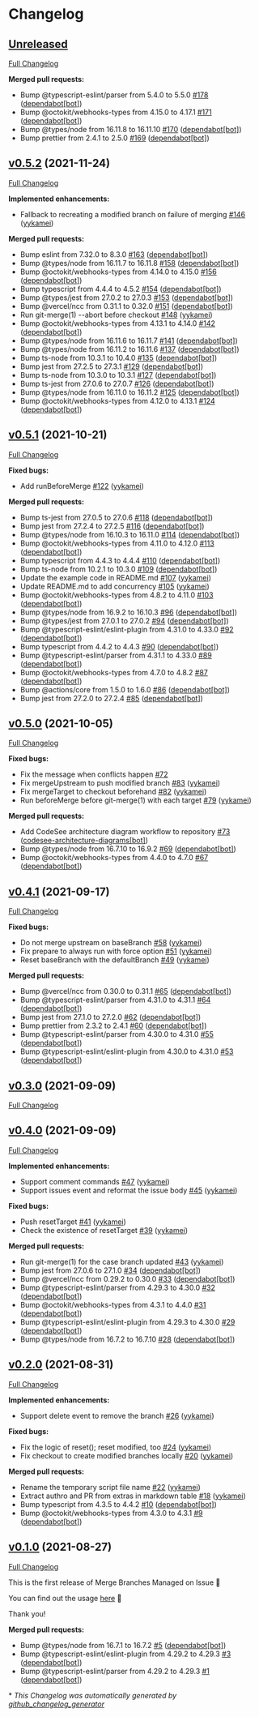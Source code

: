 # Changelog

## [Unreleased](https://github.com/yykamei/merge-branches-managed-on-issue/tree/HEAD)

[Full Changelog](https://github.com/yykamei/merge-branches-managed-on-issue/compare/v0.5.2...HEAD)

**Merged pull requests:**

- Bump @typescript-eslint/parser from 5.4.0 to 5.5.0 [\#178](https://github.com/yykamei/merge-branches-managed-on-issue/pull/178) ([dependabot[bot]](https://github.com/apps/dependabot))
- Bump @octokit/webhooks-types from 4.15.0 to 4.17.1 [\#171](https://github.com/yykamei/merge-branches-managed-on-issue/pull/171) ([dependabot[bot]](https://github.com/apps/dependabot))
- Bump @types/node from 16.11.8 to 16.11.10 [\#170](https://github.com/yykamei/merge-branches-managed-on-issue/pull/170) ([dependabot[bot]](https://github.com/apps/dependabot))
- Bump prettier from 2.4.1 to 2.5.0 [\#169](https://github.com/yykamei/merge-branches-managed-on-issue/pull/169) ([dependabot[bot]](https://github.com/apps/dependabot))

## [v0.5.2](https://github.com/yykamei/merge-branches-managed-on-issue/tree/v0.5.2) (2021-11-24)

[Full Changelog](https://github.com/yykamei/merge-branches-managed-on-issue/compare/v0.5.1...v0.5.2)

**Implemented enhancements:**

- Fallback to recreating a modified branch on failure of merging [\#146](https://github.com/yykamei/merge-branches-managed-on-issue/pull/146) ([yykamei](https://github.com/yykamei))

**Merged pull requests:**

- Bump eslint from 7.32.0 to 8.3.0 [\#163](https://github.com/yykamei/merge-branches-managed-on-issue/pull/163) ([dependabot[bot]](https://github.com/apps/dependabot))
- Bump @types/node from 16.11.7 to 16.11.8 [\#158](https://github.com/yykamei/merge-branches-managed-on-issue/pull/158) ([dependabot[bot]](https://github.com/apps/dependabot))
- Bump @octokit/webhooks-types from 4.14.0 to 4.15.0 [\#156](https://github.com/yykamei/merge-branches-managed-on-issue/pull/156) ([dependabot[bot]](https://github.com/apps/dependabot))
- Bump typescript from 4.4.4 to 4.5.2 [\#154](https://github.com/yykamei/merge-branches-managed-on-issue/pull/154) ([dependabot[bot]](https://github.com/apps/dependabot))
- Bump @types/jest from 27.0.2 to 27.0.3 [\#153](https://github.com/yykamei/merge-branches-managed-on-issue/pull/153) ([dependabot[bot]](https://github.com/apps/dependabot))
- Bump @vercel/ncc from 0.31.1 to 0.32.0 [\#151](https://github.com/yykamei/merge-branches-managed-on-issue/pull/151) ([dependabot[bot]](https://github.com/apps/dependabot))
- Run git-merge\(1\) --abort before checkout [\#148](https://github.com/yykamei/merge-branches-managed-on-issue/pull/148) ([yykamei](https://github.com/yykamei))
- Bump @octokit/webhooks-types from 4.13.1 to 4.14.0 [\#142](https://github.com/yykamei/merge-branches-managed-on-issue/pull/142) ([dependabot[bot]](https://github.com/apps/dependabot))
- Bump @types/node from 16.11.6 to 16.11.7 [\#141](https://github.com/yykamei/merge-branches-managed-on-issue/pull/141) ([dependabot[bot]](https://github.com/apps/dependabot))
- Bump @types/node from 16.11.2 to 16.11.6 [\#137](https://github.com/yykamei/merge-branches-managed-on-issue/pull/137) ([dependabot[bot]](https://github.com/apps/dependabot))
- Bump ts-node from 10.3.1 to 10.4.0 [\#135](https://github.com/yykamei/merge-branches-managed-on-issue/pull/135) ([dependabot[bot]](https://github.com/apps/dependabot))
- Bump jest from 27.2.5 to 27.3.1 [\#129](https://github.com/yykamei/merge-branches-managed-on-issue/pull/129) ([dependabot[bot]](https://github.com/apps/dependabot))
- Bump ts-node from 10.3.0 to 10.3.1 [\#127](https://github.com/yykamei/merge-branches-managed-on-issue/pull/127) ([dependabot[bot]](https://github.com/apps/dependabot))
- Bump ts-jest from 27.0.6 to 27.0.7 [\#126](https://github.com/yykamei/merge-branches-managed-on-issue/pull/126) ([dependabot[bot]](https://github.com/apps/dependabot))
- Bump @types/node from 16.11.0 to 16.11.2 [\#125](https://github.com/yykamei/merge-branches-managed-on-issue/pull/125) ([dependabot[bot]](https://github.com/apps/dependabot))
- Bump @octokit/webhooks-types from 4.12.0 to 4.13.1 [\#124](https://github.com/yykamei/merge-branches-managed-on-issue/pull/124) ([dependabot[bot]](https://github.com/apps/dependabot))

## [v0.5.1](https://github.com/yykamei/merge-branches-managed-on-issue/tree/v0.5.1) (2021-10-21)

[Full Changelog](https://github.com/yykamei/merge-branches-managed-on-issue/compare/v0.5.0...v0.5.1)

**Fixed bugs:**

- Add runBeforeMerge [\#122](https://github.com/yykamei/merge-branches-managed-on-issue/pull/122) ([yykamei](https://github.com/yykamei))

**Merged pull requests:**

- Bump ts-jest from 27.0.5 to 27.0.6 [\#118](https://github.com/yykamei/merge-branches-managed-on-issue/pull/118) ([dependabot[bot]](https://github.com/apps/dependabot))
- Bump jest from 27.2.4 to 27.2.5 [\#116](https://github.com/yykamei/merge-branches-managed-on-issue/pull/116) ([dependabot[bot]](https://github.com/apps/dependabot))
- Bump @types/node from 16.10.3 to 16.11.0 [\#114](https://github.com/yykamei/merge-branches-managed-on-issue/pull/114) ([dependabot[bot]](https://github.com/apps/dependabot))
- Bump @octokit/webhooks-types from 4.11.0 to 4.12.0 [\#113](https://github.com/yykamei/merge-branches-managed-on-issue/pull/113) ([dependabot[bot]](https://github.com/apps/dependabot))
- Bump typescript from 4.4.3 to 4.4.4 [\#110](https://github.com/yykamei/merge-branches-managed-on-issue/pull/110) ([dependabot[bot]](https://github.com/apps/dependabot))
- Bump ts-node from 10.2.1 to 10.3.0 [\#109](https://github.com/yykamei/merge-branches-managed-on-issue/pull/109) ([dependabot[bot]](https://github.com/apps/dependabot))
- Update the example code in README.md [\#107](https://github.com/yykamei/merge-branches-managed-on-issue/pull/107) ([yykamei](https://github.com/yykamei))
- Update README.md to add concurrency [\#105](https://github.com/yykamei/merge-branches-managed-on-issue/pull/105) ([yykamei](https://github.com/yykamei))
- Bump @octokit/webhooks-types from 4.8.2 to 4.11.0 [\#103](https://github.com/yykamei/merge-branches-managed-on-issue/pull/103) ([dependabot[bot]](https://github.com/apps/dependabot))
- Bump @types/node from 16.9.2 to 16.10.3 [\#96](https://github.com/yykamei/merge-branches-managed-on-issue/pull/96) ([dependabot[bot]](https://github.com/apps/dependabot))
- Bump @types/jest from 27.0.1 to 27.0.2 [\#94](https://github.com/yykamei/merge-branches-managed-on-issue/pull/94) ([dependabot[bot]](https://github.com/apps/dependabot))
- Bump @typescript-eslint/eslint-plugin from 4.31.0 to 4.33.0 [\#92](https://github.com/yykamei/merge-branches-managed-on-issue/pull/92) ([dependabot[bot]](https://github.com/apps/dependabot))
- Bump typescript from 4.4.2 to 4.4.3 [\#90](https://github.com/yykamei/merge-branches-managed-on-issue/pull/90) ([dependabot[bot]](https://github.com/apps/dependabot))
- Bump @typescript-eslint/parser from 4.31.1 to 4.33.0 [\#89](https://github.com/yykamei/merge-branches-managed-on-issue/pull/89) ([dependabot[bot]](https://github.com/apps/dependabot))
- Bump @octokit/webhooks-types from 4.7.0 to 4.8.2 [\#87](https://github.com/yykamei/merge-branches-managed-on-issue/pull/87) ([dependabot[bot]](https://github.com/apps/dependabot))
- Bump @actions/core from 1.5.0 to 1.6.0 [\#86](https://github.com/yykamei/merge-branches-managed-on-issue/pull/86) ([dependabot[bot]](https://github.com/apps/dependabot))
- Bump jest from 27.2.0 to 27.2.4 [\#85](https://github.com/yykamei/merge-branches-managed-on-issue/pull/85) ([dependabot[bot]](https://github.com/apps/dependabot))

## [v0.5.0](https://github.com/yykamei/merge-branches-managed-on-issue/tree/v0.5.0) (2021-10-05)

[Full Changelog](https://github.com/yykamei/merge-branches-managed-on-issue/compare/v0.4.1...v0.5.0)

**Fixed bugs:**

- Fix the message when conflicts happen [\#72](https://github.com/yykamei/merge-branches-managed-on-issue/issues/72)
- Fix mergeUpstream to push modified branch [\#83](https://github.com/yykamei/merge-branches-managed-on-issue/pull/83) ([yykamei](https://github.com/yykamei))
- Fix mergeTarget to checkout beforehand [\#82](https://github.com/yykamei/merge-branches-managed-on-issue/pull/82) ([yykamei](https://github.com/yykamei))
- Run beforeMerge before git-merge\(1\) with each target [\#79](https://github.com/yykamei/merge-branches-managed-on-issue/pull/79) ([yykamei](https://github.com/yykamei))

**Merged pull requests:**

- Add CodeSee architecture diagram workflow to repository [\#73](https://github.com/yykamei/merge-branches-managed-on-issue/pull/73) ([codesee-architecture-diagrams[bot]](https://github.com/apps/codesee-architecture-diagrams))
- Bump @types/node from 16.7.10 to 16.9.2 [\#69](https://github.com/yykamei/merge-branches-managed-on-issue/pull/69) ([dependabot[bot]](https://github.com/apps/dependabot))
- Bump @octokit/webhooks-types from 4.4.0 to 4.7.0 [\#67](https://github.com/yykamei/merge-branches-managed-on-issue/pull/67) ([dependabot[bot]](https://github.com/apps/dependabot))

## [v0.4.1](https://github.com/yykamei/merge-branches-managed-on-issue/tree/v0.4.1) (2021-09-17)

[Full Changelog](https://github.com/yykamei/merge-branches-managed-on-issue/compare/v0.3.0...v0.4.1)

**Fixed bugs:**

- Do not merge upstream on baseBranch [\#58](https://github.com/yykamei/merge-branches-managed-on-issue/pull/58) ([yykamei](https://github.com/yykamei))
- Fix prepare to always run with force option [\#51](https://github.com/yykamei/merge-branches-managed-on-issue/pull/51) ([yykamei](https://github.com/yykamei))
- Reset baseBranch with the defaultBranch [\#49](https://github.com/yykamei/merge-branches-managed-on-issue/pull/49) ([yykamei](https://github.com/yykamei))

**Merged pull requests:**

- Bump @vercel/ncc from 0.30.0 to 0.31.1 [\#65](https://github.com/yykamei/merge-branches-managed-on-issue/pull/65) ([dependabot[bot]](https://github.com/apps/dependabot))
- Bump @typescript-eslint/parser from 4.31.0 to 4.31.1 [\#64](https://github.com/yykamei/merge-branches-managed-on-issue/pull/64) ([dependabot[bot]](https://github.com/apps/dependabot))
- Bump jest from 27.1.0 to 27.2.0 [\#62](https://github.com/yykamei/merge-branches-managed-on-issue/pull/62) ([dependabot[bot]](https://github.com/apps/dependabot))
- Bump prettier from 2.3.2 to 2.4.1 [\#60](https://github.com/yykamei/merge-branches-managed-on-issue/pull/60) ([dependabot[bot]](https://github.com/apps/dependabot))
- Bump @typescript-eslint/parser from 4.30.0 to 4.31.0 [\#55](https://github.com/yykamei/merge-branches-managed-on-issue/pull/55) ([dependabot[bot]](https://github.com/apps/dependabot))
- Bump @typescript-eslint/eslint-plugin from 4.30.0 to 4.31.0 [\#53](https://github.com/yykamei/merge-branches-managed-on-issue/pull/53) ([dependabot[bot]](https://github.com/apps/dependabot))

## [v0.3.0](https://github.com/yykamei/merge-branches-managed-on-issue/tree/v0.3.0) (2021-09-09)

[Full Changelog](https://github.com/yykamei/merge-branches-managed-on-issue/compare/v0.4.0...v0.3.0)

## [v0.4.0](https://github.com/yykamei/merge-branches-managed-on-issue/tree/v0.4.0) (2021-09-09)

[Full Changelog](https://github.com/yykamei/merge-branches-managed-on-issue/compare/v0.2.0...v0.4.0)

**Implemented enhancements:**

- Support comment commands [\#47](https://github.com/yykamei/merge-branches-managed-on-issue/pull/47) ([yykamei](https://github.com/yykamei))
- Support issues event and reformat the issue body [\#45](https://github.com/yykamei/merge-branches-managed-on-issue/pull/45) ([yykamei](https://github.com/yykamei))

**Fixed bugs:**

- Push resetTarget [\#41](https://github.com/yykamei/merge-branches-managed-on-issue/pull/41) ([yykamei](https://github.com/yykamei))
- Check the existence of resetTarget [\#39](https://github.com/yykamei/merge-branches-managed-on-issue/pull/39) ([yykamei](https://github.com/yykamei))

**Merged pull requests:**

- Run git-merge\(1\) for the case branch updated [\#43](https://github.com/yykamei/merge-branches-managed-on-issue/pull/43) ([yykamei](https://github.com/yykamei))
- Bump jest from 27.0.6 to 27.1.0 [\#34](https://github.com/yykamei/merge-branches-managed-on-issue/pull/34) ([dependabot[bot]](https://github.com/apps/dependabot))
- Bump @vercel/ncc from 0.29.2 to 0.30.0 [\#33](https://github.com/yykamei/merge-branches-managed-on-issue/pull/33) ([dependabot[bot]](https://github.com/apps/dependabot))
- Bump @typescript-eslint/parser from 4.29.3 to 4.30.0 [\#32](https://github.com/yykamei/merge-branches-managed-on-issue/pull/32) ([dependabot[bot]](https://github.com/apps/dependabot))
- Bump @octokit/webhooks-types from 4.3.1 to 4.4.0 [\#31](https://github.com/yykamei/merge-branches-managed-on-issue/pull/31) ([dependabot[bot]](https://github.com/apps/dependabot))
- Bump @typescript-eslint/eslint-plugin from 4.29.3 to 4.30.0 [\#29](https://github.com/yykamei/merge-branches-managed-on-issue/pull/29) ([dependabot[bot]](https://github.com/apps/dependabot))
- Bump @types/node from 16.7.2 to 16.7.10 [\#28](https://github.com/yykamei/merge-branches-managed-on-issue/pull/28) ([dependabot[bot]](https://github.com/apps/dependabot))

## [v0.2.0](https://github.com/yykamei/merge-branches-managed-on-issue/tree/v0.2.0) (2021-08-31)

[Full Changelog](https://github.com/yykamei/merge-branches-managed-on-issue/compare/v0.1.0...v0.2.0)

**Implemented enhancements:**

- Support delete event to remove the branch [\#26](https://github.com/yykamei/merge-branches-managed-on-issue/pull/26) ([yykamei](https://github.com/yykamei))

**Fixed bugs:**

- Fix the logic of reset\(\); reset modified, too [\#24](https://github.com/yykamei/merge-branches-managed-on-issue/pull/24) ([yykamei](https://github.com/yykamei))
- Fix checkout to create modified branches locally [\#20](https://github.com/yykamei/merge-branches-managed-on-issue/pull/20) ([yykamei](https://github.com/yykamei))

**Merged pull requests:**

- Rename the temporary script file name [\#22](https://github.com/yykamei/merge-branches-managed-on-issue/pull/22) ([yykamei](https://github.com/yykamei))
- Extract authro and PR from extras in markdown table [\#18](https://github.com/yykamei/merge-branches-managed-on-issue/pull/18) ([yykamei](https://github.com/yykamei))
- Bump typescript from 4.3.5 to 4.4.2 [\#10](https://github.com/yykamei/merge-branches-managed-on-issue/pull/10) ([dependabot[bot]](https://github.com/apps/dependabot))
- Bump @octokit/webhooks-types from 4.3.0 to 4.3.1 [\#9](https://github.com/yykamei/merge-branches-managed-on-issue/pull/9) ([dependabot[bot]](https://github.com/apps/dependabot))

## [v0.1.0](https://github.com/yykamei/merge-branches-managed-on-issue/tree/v0.1.0) (2021-08-27)

[Full Changelog](https://github.com/yykamei/merge-branches-managed-on-issue/compare/d9aa589be56bd8ac0c84c4189f7b2eb1333ebdd5...v0.1.0)

This is the first release of Merge Branches Managed on Issue 🎉 

You can find out the usage [here](https://github.com/yykamei/merge-branches-managed-on-issue#readme) 📓 

Thank you!

**Merged pull requests:**

- Bump @types/node from 16.7.1 to 16.7.2 [\#5](https://github.com/yykamei/merge-branches-managed-on-issue/pull/5) ([dependabot[bot]](https://github.com/apps/dependabot))
- Bump @typescript-eslint/eslint-plugin from 4.29.2 to 4.29.3 [\#3](https://github.com/yykamei/merge-branches-managed-on-issue/pull/3) ([dependabot[bot]](https://github.com/apps/dependabot))
- Bump @typescript-eslint/parser from 4.29.2 to 4.29.3 [\#1](https://github.com/yykamei/merge-branches-managed-on-issue/pull/1) ([dependabot[bot]](https://github.com/apps/dependabot))



\* *This Changelog was automatically generated by [github_changelog_generator](https://github.com/github-changelog-generator/github-changelog-generator)*
